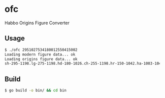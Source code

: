 # ofc

Habbo Origins Figure Converter

## Usage

```sh
$ ./ofc 2951027534180012550415002
Loading modern figure data... ok
Loading origins figure data... ok
sh-295-1198.lg-275-1198.hd-180-1026.ch-255-1198.hr-150-1042.ha-1003-1042
```

## Build

```sh
$ go build -o bin/ && cd bin
```
